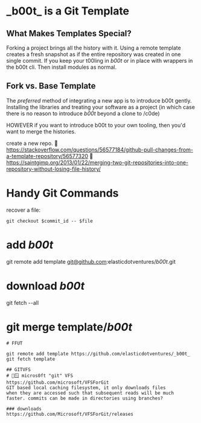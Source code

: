 
# \_b00t_ is a Git Template

## What Makes Templates Special?
Forking a project brings all the history with it. 
Using a remote template creates a fresh snapshot as if the entire repository was created in one single commit.  If you keep your t00ling in _b00t_ or in place with wrappers in the b00t cli.  Then install modules as normal. 

## Fork vs. Base Template
The *preferred* method of integrating a new app is to
introduce b00t gently. Installing the libraries and treating your software as a project (in which case there is no reason to introduce _b00t_ beyond a clone to /c0de)

HOWEVER if you want to introduce b00t to your own tooling, then you'd want to merge the histories. 

create a new repo.
🍰 https://stackoverflow.com/questions/56577184/github-pull-changes-from-a-template-repository/56577320
🍰  https://saintgimp.org/2013/01/22/merging-two-git-repositories-into-one-repository-without-losing-file-history/

# Handy Git Commands
recover a file: 
```
git checkout $commit_id -- $file
```


# add _b00t_
git remote add template git@github.com:elasticdotventures/_b00t_.git
# download _b00t_ 
git fetch --all
# git merge template/_b00t_

```
# FFUT

git remote add template https://github.com/elasticdotventures/_b00t_
git fetch template

## GITVFS
# 💙🪟 micros0ft "git" VFS
https://github.com/microsoft/VFSForGit
GIT based local caching filesystem, it only downloads files
when they are accessed such that subsequent reads will be much 
faster. commits can be made in directories using branches?

### downloads
https://github.com/Microsoft/VFSForGit/releases

